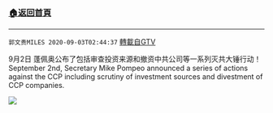 ﻿###  [:house:返回首頁](https://github.com/ourhimalayas/txt)
---

`郭文贵MILES 2020-09-03T02:44:37` [轉載自GTV](https://gtv.org/web/#/UserInfo/5e596957357cc612d35a8044)

9月2日 蓬佩奥公布了包括审查投资来源和撤资中共公司等一系列灭共大锤行动！
September 2nd, Secretary Mike Pompeo announced a series of actions against the CCP including scrutiny of investment sources and divestment of CCP companies.

[![](https://filegroup.gtv.org/cdn-cgi/image/width=600/https://filegroup.gtv.org/group3/default/20200903/02/44/0/ba4e3447a4e7c58bc8490954562ba86e)](https://filegroup.gtv.org/group3/default/20200903/02/44/0/85a568b0b4377075a9fb438f3dd6efe4.MOV)